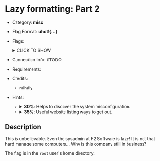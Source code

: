 # Lazy formatting: Part 2
* Category: **misc**

* Flag Format: **uhctf{...}**

* Flags: <details><summary>CLICK TO SHOW</summary><ul><ul>
<li>static: <code>uhctf{real-hackers-live-off-the-land-a69c22}</code></li>
</ul></ul></details>

* Connection Info: \#TODO

* Requirements:

* Credits:
    * mihály

* Hints: <ul><ul>
<li><details>
    <summary><strong>30%</strong>: Helps to discover the system misconfiguration.</summary>
    The sysadmin did not even bother remembering the user's password. He just logs in from time to time and updates the system. No questions asked.
</details></li>
<li><details>
    <summary><strong>35%</strong>: Useful website listing ways to get out.</summary>
    https://gtfobins.github.io/
</details></li>
</ul></ul>

## Description
This is unbelievable. Even the sysadmin at F2 Software is lazy! It is not that hard manage some computers... Why is this company still in business?

The flag is in the `root` user's home directory.